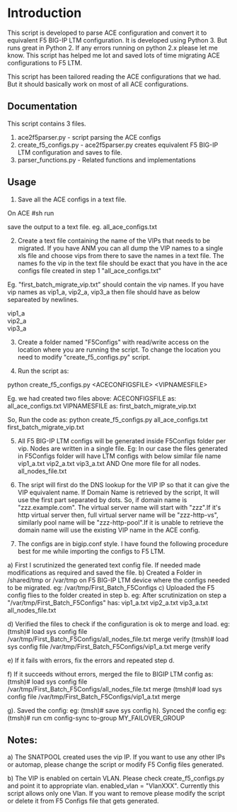 # Introduction

This script is developed to parse ACE configuration and convert it to equivalent F5 BIG-IP LTM configuration.
It is developed using Python 3. But runs great in Python 2. If any errors running on python 2.x please let me know. 
This script has helped me lot and saved lots of time migrating ACE configurations to F5 LTM.

This script has been tailored reading the ACE configurations that we had. But it should basically work on most of all ACE configurations.

Documentation
-------------
This script contains 3 files.

1. ace2f5parser.py - script parsing the ACE configs
2. create_f5_configs.py - ace2f5parser.py creates equivalent F5 BIG-IP LTM configuration and saves to file.
3. parser_functions.py - Related functions and implementations

Usage
------
1. Save all the ACE configs in a text file. 

On ACE
#sh run

save the output to a text file. eg. all_ace_configs.txt

2. Create a text file containing the name of the VIPs that needs to be migrated. If you have ANM you can all dump the VIP names to a single xls file and choose vips from there to save the names in a text file. The names fo the vip in the text file should be exact that you have in the ace configs file created in step 1 "all_ace_configs.txt"

Eg. "first_batch_migrate_vip.txt" should contain the vip names. If you have vip names as vip1_a, vip2_a, vip3_a then file should have as below separeated by newlines.

vip1_a <br/>
vip2_a <br/>
vip3_a <br/>  


3) Create a folder named "F5Configs" with read/write access on the location where you are running the script. To change the location you need to modify "create_f5_configs.py" script.

4) Run the script as:

python create_f5_configs.py \<ACECONFIGSFILE\> \<VIPNAMESFILE\>

Eg.
we had created two files above:
ACECONFIGSFILE as: all_ace_configs.txt
VIPNAMESFILE as: first_batch_migrate_vip.txt

So, Run the code as:
python create_f5_configs.py all_ace_configs.txt first_batch_migrate_vip.txt

5) All F5 BIG-IP LTM configs will be generated inside F5Configs folder per vip. Nodes are written in a single file.
Eg: In our case the files generated in F5Configs folder will have LTM configs with below similar file name 
vip1_a.txt 
vip2_a.txt 
vip3_a.txt
AND One more file for all nodes. all_nodes_file.txt

6) The sript will first do the DNS lookup for the VIP IP so that it can give the VIP equivalent name. If Domain Name is retrieved by the script, It will use the first part separated by dots. So, if domain name is "zzz.example.com". The virtual server name will start with "zzz".If it's http virtual server then, full virtual server name will be "zzz-http-vs", similarly pool name will be "zzz-http-pool".If it is unable to retrieve the domain name will use the existing VIP name in the ACE config.


7) The configs are in bigip.conf style. I have found the following procedure best for me while importing the configs to F5 LTM.

a) First I scrutinized the generated text config file. If needed made modifications as required and saved the file. 
b)	Created a Folder in /shared/tmp or /var/tmp on F5 BIG-IP LTM device where the configs needed to be migrated.
eg: /var/tmp/First_Batch_F5Configs
c)	Uploaded the F5 config flies to the folder created in step b.
eg: After scrutinization on step a "/var/tmp/First_Batch_F5Configs" has:
vip1_a.txt 
vip2_a.txt 
vip3_a.txt
all_nodes_file.txt

d) Verified the files to check if the configuration is ok to merge and load.
eg:
   (tmsh)# load sys config file /var/tmp/First_Batch_F5Configs/all_nodes_file.txt merge verify
   (tmsh)# load sys config file /var/tmp/First_Batch_F5Configs/vip1_a.txt merge verify
   
 e) If it fails with errors, fix the errors and repeated step d.
 
 f)	If it succeeds without errors, merged the file to BIGIP LTM config as:
   (tmsh)# load sys config file /var/tmp/First_Batch_F5Configs/all_nodes_file.txt merge
   (tmsh)# load sys config file /var/tmp/First_Batch_F5Configs/vip1_a.txt merge
   
 g).	Saved the config:
     eg:
     (tmsh)# save sys config
 h).	Synced the config
     eg:
     (tmsh)# run cm config-sync to-group MY_FAILOVER_GROUP 
 
 Notes:
 ----
 
 a) The SNATPOOL created uses the vip IP. If you want to use any other IPs or automap, please change the script or modify F5 Config   files generated.
 
 b) The VIP is enabled on certain VLAN. Please check create_f5_configs.py and point it to appropriate vlan. enabled_vlan = "VlanXXX". Currently this script allows only one Vlan. If you want to remove please modify the script or delete it from F5 Configs file that gets generated.
 
